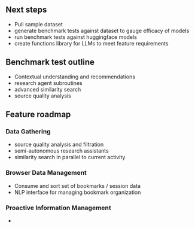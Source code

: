 ## Next steps
 - Pull sample dataset
 - generate benchmark tests against dataset to gauge efficacy of models
 - run benchmark tests against huggingface models
 - create functions library for LLMs to meet feature requirements
 

## Benchmark test outline
 - Contextual understanding and recommendations
 - research agent subroutines
 - advanced similarity search
 - source quality analysis


## Feature roadmap

### Data Gathering 
 - source quality analysis and filtration
 - semi-autonomous research assistants
 - similarity search in parallel to current activity

### Browser Data Management
 - Consume and sort set of bookmarks / session data
 - NLP interface for managing bookmark organization


### Proactive Information Management
 - 